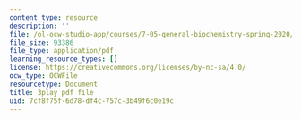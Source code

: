 ```yaml
---
content_type: resource
description: ''
file: /ol-ocw-studio-app/courses/7-05-general-biochemistry-spring-2020/7cf8f75f6d78df4c757c3b49f6c0e19c_2Q1GUhhc9is.pdf
file_size: 93386
file_type: application/pdf
learning_resource_types: []
license: https://creativecommons.org/licenses/by-nc-sa/4.0/
ocw_type: OCWFile
resourcetype: Document
title: 3play pdf file
uid: 7cf8f75f-6d78-df4c-757c-3b49f6c0e19c
---
```

